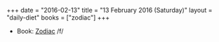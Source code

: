 +++
date = "2016-02-13"
title = "13 February 2016 (Saturday)"
layout = "daily-diet"
books = ["zodiac"]
+++


* Book: [Zodiac](/books/zodiac) /f/